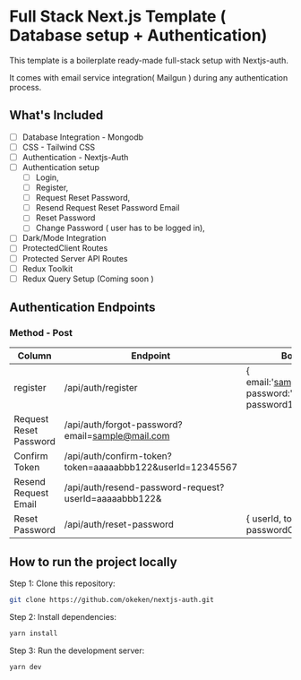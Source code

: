 # Full Stack Next.js Template ( Database setup + Authentication)

This template is a boilerplate ready-made full-stack setup with Nextjs-auth.

It comes with email service integration( Mailgun ) during any authentication process.

## What's Included

- [ ] Database Integration - Mongodb
- [ ] CSS - Tailwind CSS
- [ ] Authentication - Nextjs-Auth
- [ ] Authentication setup
  - [ ] Login,
  - [ ] Register,
  - [ ] Request Reset Password,
  - [ ] Resend Request Reset Password Email
  - [ ] Reset Password
  - [ ] Change Password ( user has to be logged in),
- [ ] Dark/Mode Integration
- [ ] ProtectedClient Routes
- [ ] Protected Server API Routes
- [ ] Redux Toolkit
- [ ] Redux Query Setup (Coming soon )

## Authentication Endpoints

### Method - Post

| Column                 | Endpoint                                                  | Body Data                                                  |
| ---------------------- | --------------------------------------------------------- | ---------------------------------------------------------- |
| register               | /api/auth/register                                        | { email:'sample@gmail.com', password:'your-password111@' } |
| Request Reset Password | /api/auth/forgot-password?email=sample@mail.com           |                                                            |
| Confirm Token          | /api/auth/confirm-token?token=aaaaabbb122&userId=12345567 |                                                            |
| Resend Request Email   | /api/auth/resend-password-request?userId=aaaaabbb122&     |                                                            |
| Reset Password         | /api/auth/reset-password                                  | { userId, token, password, passwordConfirm }               |

## How to run the project locally

Step 1: Clone this repository:

```bash
git clone https://github.com/okeken/nextjs-auth.git
```

Step 2: Install dependencies:

```bash
yarn install
```

Step 3: Run the development server:

```bash
yarn dev
```
